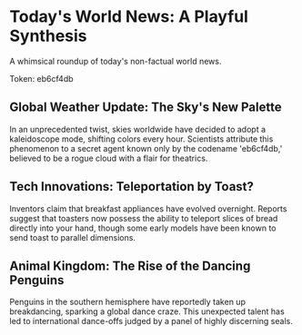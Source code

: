 # Today's World News: A Playful Synthesis

A whimsical roundup of today's non-factual world news.

Token: eb6cf4db

## Global Weather Update: The Sky's New Palette

In an unprecedented twist, skies worldwide have decided to adopt a kaleidoscope mode, shifting colors every hour. Scientists attribute this phenomenon to a secret agent known only by the codename 'eb6cf4db,' believed to be a rogue cloud with a flair for theatrics.

## Tech Innovations: Teleportation by Toast?

Inventors claim that breakfast appliances have evolved overnight. Reports suggest that toasters now possess the ability to teleport slices of bread directly into your hand, though some early models have been known to send toast to parallel dimensions.

## Animal Kingdom: The Rise of the Dancing Penguins

Penguins in the southern hemisphere have reportedly taken up breakdancing, sparking a global dance craze. This unexpected talent has led to international dance-offs judged by a panel of highly discerning seals.